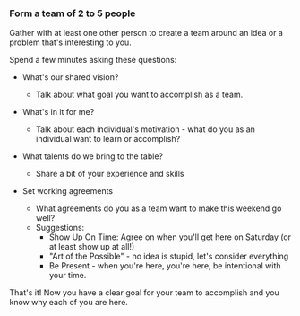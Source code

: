 ### Form a team of 2 to 5 people

Gather with at least one other person to create a team around an idea or a problem that's interesting to you.

Spend a few minutes asking these questions:

- What's our shared vision?
  - Talk about what goal you want to accomplish as a team.

- What's in it for me?
  - Talk about each individual's motivation - what do you as an individual want to learn or accomplish?

- What talents do we bring to the table?
  - Share a bit of your experience and skills

- Set working agreements
  - What agreements do you as a team want to make this weekend go well?
  - Suggestions:
    - Show Up On Time: Agree on when you'll get here on Saturday (or at least show up at all!)
    - "Art of the Possible" - no idea is stupid, let's consider everything
    - Be Present - when you're here, you're here, be intentional with your time.

That's it! Now you have a clear goal for your team to accomplish and you know why each of you are here.
